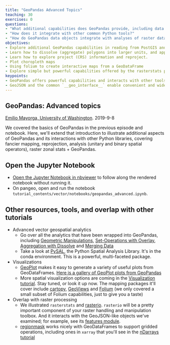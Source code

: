 ```yaml
---
title: "GeoPandas Advanced Topics"
teaching: 30
exercises: 0
questions:
- "What additional capabilities does GeoPandas provide, including data access, plotting and analysis?"
- "How does it integrate with other common Python tools?"
- "How do GeoPandas data objects integrate with analyses of raster data over vector geospatial features?"
objectives:
- Explore additional GeoPandas capabilities in reading from PostGIS and using its plot method.
- Learn how to dissolve (aggregate) polygons into larger units, and apply spatial joins across GeoDataFrames, as examples of GeoPandas spatial operators.
- Learn how to explore project (CRS) information and reproject.
- Plot choropleth maps
- Using folium to create interactive maps from a GeoDataFrame
- Explore simple but powerful capabilities offered by the rasterstats package to generate summaries and statistics of raster properties over vector features, and explore these via GeoPandas.
keypoints:
- GeoPandas offers powerful capabilities and interacts with other tools.
- GeoJSON and the common `__geo_interface__` enable convenient and widespread geospatial data object exchange across geospatial packages in Python.
---
```


## GeoPandas: Advanced topics
[Emilio Mayorga, University of Washington](https://github.com/emiliom/). 2019-9-8

We covered the basics of GeoPandas in the previous episode and notebook. Here, we'll extend that introduction to illustrate additional aspects of GeoPandas and its interactions with other Python libraries, covering fancier mapping, reprojection, analysis (unitary and binary spatial operators), raster zonal stats + GeoPandas.

## Open the Jupyter Notebook

- [Open the Jupyter Notebook in nbviewer](http://nbviewer.jupyter.org/github/geohackweek/tutorial_contents/blob/master/vector/notebooks/geopandas_advanced.ipynb) to follow along the rendered notebook without running it.
- On pangeo, open and run the notebook `tutorial_contents/vector/notebooks/geopandas_advanced.ipynb`.

## Other resources, tools, and overlap with other tutorials
* Advanced vector geospatial analytics
  * Go over all the analytics that have been wrapped into GeoPandas, including [Geometric Manipulations](http://geopandas.org/geometric_manipulations.html), [Set-Operations with Overlay](http://geopandas.org/set_operations.html), [Aggregation with Dissolve](http://geopandas.org/aggregation_with_dissolve.html) and [Merging Data](http://geopandas.org/aggregation_with_dissolve.html)
  * Take a look at [PySAL](http://pysal.org), the Python Spatial Analysis Library. It's in the conda environment. This is a powerful, multi-faceted package.
* Visualizations
  * [GeoPlot](https://residentmario.github.io/geoplot/index.html) makes it easy to generate a variety of useful plots from GeoDataFrames. [Here is a gallery of GeoPlot plots from GeoPandas](http://geopandas.org/gallery/plotting_with_geoplot.html)
  * More spatial visualization options are coming in the [Visualization tutorial](https://geohackweek.github.io/visualization/). Stay tuned, or look it up now. The mapping packages it'll cover include [cartopy](https://scitools.org.uk/cartopy/docs/latest/), [GeoViews](http://geoviews.org/) and [Folium](http://python-visualization.github.io/folium/) (we only covered a small subset of Folium capabilities, just to give you a taste)
* Overlap with raster processing
  * We illustrated `rasterstats` and [rasterio](https://rasterio.readthedocs.io/en/latest/). `rasterio` will be a pretty important component of your raster handling and manipulation toolbox. And it interacts with the GeoJSON-like objects we've examined; for example, see its [features module](https://rasterio.readthedocs.io/en/latest/topics/features.html).
  * [regionmask](https://regionmask.readthedocs.io/) works nicely with GeoDataFrames to support gridded operations, including ones in `xarray` that you'll see in the [nDarrays tutorial](https://geohackweek.github.io/nDarrays/)
